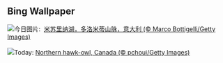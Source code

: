 ## Bing Wallpaper
![](https://www.bing.com/th?id=OHR.MisurinaLake_ZH-CN0744434715_UHD.jpg&w=1000)今日图片: &nbsp;[米苏里纳湖，多洛米蒂山脉，意大利 (© Marco Bottigelli/Getty Images)](https://www.bing.com/th?id=OHR.MisurinaLake_ZH-CN0744434715_UHD.jpg)
<br><br/>
![](https://www.bing.com/th?id=OHR.NorthernHawkOwl_EN-US7592435350_UHD.jpg&w=1000)Today: [Northern hawk-owl, Canada (© pchoui/Getty Images)](https://www.bing.com/th?id=OHR.NorthernHawkOwl_EN-US7592435350_UHD.jpg)
<br><br/>
